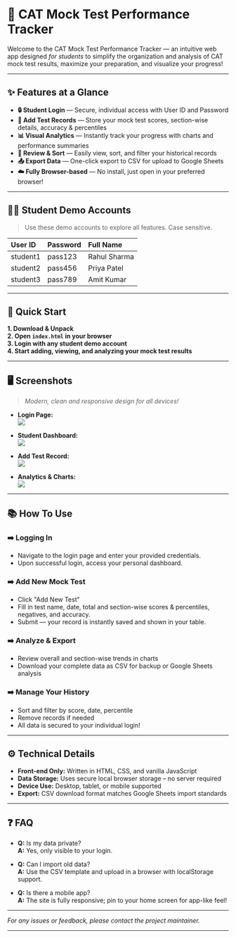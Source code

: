 # 🎯 CAT Mock Test Performance Tracker

Welcome to the CAT Mock Test Performance Tracker — an intuitive web app designed *for students* to simplify the organization and analysis of CAT mock test results, maximize your preparation, and visualize your progress!

---

## ✨ Features at a Glance

- **🔒 Student Login** — Secure, individual access with User ID and Password  
- **📝 Add Test Records** — Store your mock test scores, section-wise details, accuracy & percentiles  
- **📊 Visual Analytics** — Instantly track your progress with charts and performance summaries  
- **🔎 Review & Sort** — Easily view, sort, and filter your historical records  
- **📤 Export Data** — One-click export to CSV for upload to Google Sheets  
- **☁️ Fully Browser-based** — No install, just open in your preferred browser!

---

## 👨‍🎓 Student Demo Accounts

> Use these demo accounts to explore all features. Case sensitive.

| User ID   | Password   | Full Name      |
|:----------|:-----------|:--------------|
| student1  | pass123    | Rahul Sharma   |
| student2  | pass456    | Priya Patel    |
| student3  | pass789    | Amit Kumar     |

---

## 🚀 Quick Start

**1. Download & Unpack  
2. Open `index.html` in your browser  
3. Login with any student demo account  
4. Start adding, viewing, and analyzing your mock test results**

---

## 🖥️ Screenshots

> *Modern, clean and responsive design for all devices!*

- **Login Page:**  
  ![](assets/demo-login.png)

- **Student Dashboard:**  
  ![](assets/demo-dashboard.png)

- **Add Test Record:**  
  ![](assets/demo-form.png)

- **Analytics & Charts:**  
  ![](assets/demo-analytics.png)

---

## 📚 How To Use

### ➡️ Logging In  
- Navigate to the login page and enter your provided credentials.  
- Upon successful login, access your personal dashboard.

### ➡️ Add New Mock Test  
- Click "Add New Test"
- Fill in test name, date, total and section-wise scores & percentiles, negatives, and accuracy.
- Submit — your record is instantly saved and shown in your table.

### ➡️ Analyze & Export  
- Review overall and section-wise trends in charts  
- Download your complete data as CSV for backup or Google Sheets analysis

### ➡️ Manage Your History  
- Sort and filter by score, date, percentile  
- Remove records if needed  
- All data is secured to your individual login!

---

## ⚙️ Technical Details

- **Front-end Only:** Written in HTML, CSS, and vanilla JavaScript  
- **Data Storage:** Uses secure local browser storage – no server required  
- **Device Use:** Desktop, tablet, or mobile supported  
- **Export:** CSV download format matches Google Sheets import standards

---

## ❓ FAQ

- **Q:** Is my data private?  
  **A:** Yes, only visible to your login.

- **Q:** Can I import old data?  
  **A:** Use the CSV template and upload in a browser with localStorage support.

- **Q:** Is there a mobile app?  
  **A:** The site is fully responsive; pin to your home screen for app-like feel!

---

*For any issues or feedback, please contact the project maintainer.*

---

